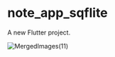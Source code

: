 # note_app_sqflite

A new Flutter project.


![MergedImages(11)](https://github.com/AhmedOsmanOmer/note_app_sqflite/assets/77662412/cb487c59-e761-4d1c-92c3-f848c8f8c524)
